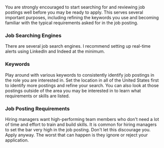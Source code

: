 You are strongly encouraged to start searching for and reviewing job postings well before you may be ready to apply. This serves several important purposes, including refining the keywords you use and becoming familiar with the typical requirements asked for in the job posting.  

### Job Searching Engines
There are several job search engines. I recommend setting up real-time alerts using LinkedIn and Indeed at the minimum. 

### Keywords
Play around with various keywords to consistently identify job postings in the role you are interested in. Set the location in all of the United States first to identify more postings and refine your search. You can also look at those postings outside of the area you may be interested in to learn what requirements or skills are listed. 

### Job Posting Requirements
Hiring managers want high-performing team members who don't need a lot of time and effort to train and build skills. It is common for hiring managers to set the bar very high in the job posting. Don't let this discourage you. Apply anyway. The worst that can happen is they ignore or reject your application. 

